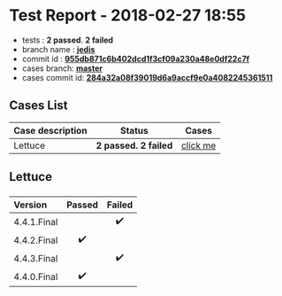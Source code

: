 # Test Report - 2018-02-27 18:55

- tests  : **2 passed**. **2 failed**
- branch name : **[jedis](https://github.com/apache/incubator-skywalking/tree/jedis)**
- commit id : **[955db871c6b402dcd1f3cf09a230a48e0df22c7f](https://github.com/apache/incubator-skywalking/commit/955db871c6b402dcd1f3cf09a230a48e0df22c7f)**
- cases branch: **[master](https://github.com/SkywalkingTest/skywalking-autotest-scenarios/tree/master)**
- cases commit id: **[284a32a08f39019d6a9accf9e0a4082245361511](https://github.com/SkywalkingTest/skywalking-autotest-scenarios/commit/284a32a08f39019d6a9accf9e0a4082245361511)**

## Cases List

| Case description | Status | Cases|
|:-----|:-----:|:-----:|
|Lettuce| **2 passed. 2 failed**| [click me](#lettuce) |

## Lettuce

### 
|  Version     | Passed | Failed|
|:------------- |:-------:|:-----:|
| 4.4.1.Final  | |:heavy_check_mark:|
| 4.4.2.Final  | :heavy_check_mark:||
| 4.4.3.Final  | |:heavy_check_mark:|
| 4.4.0.Final  | :heavy_check_mark:||


